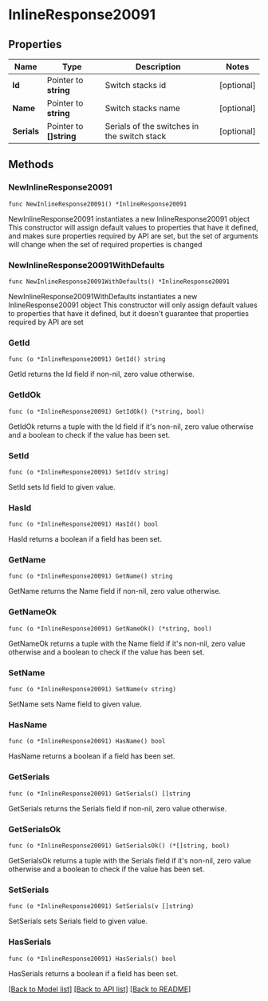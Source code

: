 # InlineResponse20091

## Properties

Name | Type | Description | Notes
------------ | ------------- | ------------- | -------------
**Id** | Pointer to **string** | Switch stacks id | [optional] 
**Name** | Pointer to **string** | Switch stacks name | [optional] 
**Serials** | Pointer to **[]string** | Serials of the switches in the switch stack | [optional] 

## Methods

### NewInlineResponse20091

`func NewInlineResponse20091() *InlineResponse20091`

NewInlineResponse20091 instantiates a new InlineResponse20091 object
This constructor will assign default values to properties that have it defined,
and makes sure properties required by API are set, but the set of arguments
will change when the set of required properties is changed

### NewInlineResponse20091WithDefaults

`func NewInlineResponse20091WithDefaults() *InlineResponse20091`

NewInlineResponse20091WithDefaults instantiates a new InlineResponse20091 object
This constructor will only assign default values to properties that have it defined,
but it doesn't guarantee that properties required by API are set

### GetId

`func (o *InlineResponse20091) GetId() string`

GetId returns the Id field if non-nil, zero value otherwise.

### GetIdOk

`func (o *InlineResponse20091) GetIdOk() (*string, bool)`

GetIdOk returns a tuple with the Id field if it's non-nil, zero value otherwise
and a boolean to check if the value has been set.

### SetId

`func (o *InlineResponse20091) SetId(v string)`

SetId sets Id field to given value.

### HasId

`func (o *InlineResponse20091) HasId() bool`

HasId returns a boolean if a field has been set.

### GetName

`func (o *InlineResponse20091) GetName() string`

GetName returns the Name field if non-nil, zero value otherwise.

### GetNameOk

`func (o *InlineResponse20091) GetNameOk() (*string, bool)`

GetNameOk returns a tuple with the Name field if it's non-nil, zero value otherwise
and a boolean to check if the value has been set.

### SetName

`func (o *InlineResponse20091) SetName(v string)`

SetName sets Name field to given value.

### HasName

`func (o *InlineResponse20091) HasName() bool`

HasName returns a boolean if a field has been set.

### GetSerials

`func (o *InlineResponse20091) GetSerials() []string`

GetSerials returns the Serials field if non-nil, zero value otherwise.

### GetSerialsOk

`func (o *InlineResponse20091) GetSerialsOk() (*[]string, bool)`

GetSerialsOk returns a tuple with the Serials field if it's non-nil, zero value otherwise
and a boolean to check if the value has been set.

### SetSerials

`func (o *InlineResponse20091) SetSerials(v []string)`

SetSerials sets Serials field to given value.

### HasSerials

`func (o *InlineResponse20091) HasSerials() bool`

HasSerials returns a boolean if a field has been set.


[[Back to Model list]](../README.md#documentation-for-models) [[Back to API list]](../README.md#documentation-for-api-endpoints) [[Back to README]](../README.md)


